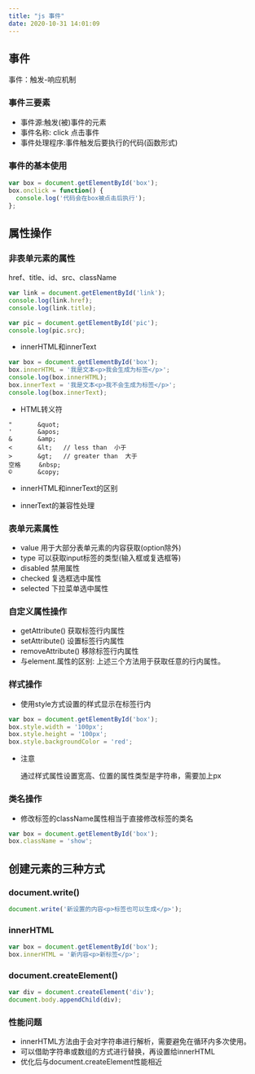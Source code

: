 ```yaml
---
title: "js 事件"
date: 2020-10-31 14:01:09
---
```


## 事件

事件：触发-响应机制

### 事件三要素

- 事件源:触发(被)事件的元素
- 事件名称: click 点击事件
- 事件处理程序:事件触发后要执行的代码(函数形式)

### 事件的基本使用

```javascript
var box = document.getElementById('box');
box.onclick = function() {
  console.log('代码会在box被点击后执行');  
};
```

## 属性操作

### 非表单元素的属性

href、title、id、src、className

```javascript
var link = document.getElementById('link');
console.log(link.href);
console.log(link.title);

var pic = document.getElementById('pic');
console.log(pic.src);
```


- innerHTML和innerText

```javascript
var box = document.getElementById('box');
box.innerHTML = '我是文本<p>我会生成为标签</p>';
console.log(box.innerHTML);
box.innerText = '我是文本<p>我不会生成为标签</p>';
console.log(box.innerText);
```
- HTML转义符

```
"		&quot;
'		&apos;
&		&amp;
<		&lt;   // less than  小于
>		&gt;   // greater than  大于
空格	   &nbsp;
©		&copy;
```

- innerHTML和innerText的区别

- innerText的兼容性处理


### 表单元素属性

- value 用于大部分表单元素的内容获取(option除外)
- type 可以获取input标签的类型(输入框或复选框等)
- disabled 禁用属性
- checked 复选框选中属性
- selected 下拉菜单选中属性


### 自定义属性操作

- getAttribute() 获取标签行内属性
- setAttribute() 设置标签行内属性
- removeAttribute() 移除标签行内属性
- 与element.属性的区别: 上述三个方法用于获取任意的行内属性。

### 样式操作

- 使用style方式设置的样式显示在标签行内
```javascript
var box = document.getElementById('box');
box.style.width = '100px';
box.style.height = '100px';
box.style.backgroundColor = 'red';
```

- 注意

  通过样式属性设置宽高、位置的属性类型是字符串，需要加上px

### 类名操作

- 修改标签的className属性相当于直接修改标签的类名
```javascript
var box = document.getElementById('box');
box.className = 'show';
```



## 创建元素的三种方式

### document.write()

```javascript
document.write('新设置的内容<p>标签也可以生成</p>');
```

### innerHTML

```javascript
var box = document.getElementById('box');
box.innerHTML = '新内容<p>新标签</p>';
```

### document.createElement()

```javascript
var div = document.createElement('div');
document.body.appendChild(div);
```

### 性能问题

- innerHTML方法由于会对字符串进行解析，需要避免在循环内多次使用。
- 可以借助字符串或数组的方式进行替换，再设置给innerHTML
- 优化后与document.createElement性能相近


